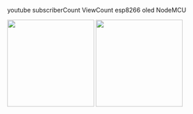  youtube subscriberCount ViewCount esp8266 oled NodeMCU
 
 <img width="200" alt=" " src="https://github.com/michaelletsch/youtube_subscriberCount_ViewCount_esp8266_oled_NodeMCU/blob/master/20171202_200516.jpg?raw=true">
 
<img width="200" alt=" " src="https://github.com/michaelletsch/youtube_subscriberCount_ViewCount_esp8266_oled_NodeMCU/blob/master/20171202_200521.jpg?raw=true">
